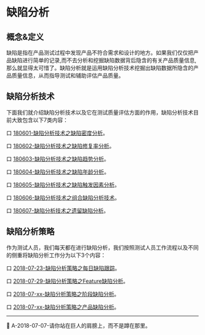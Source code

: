
# 缺陷分析

## 概念&定义

缺陷是指在产品测试过程中发现产品不符合需求和设计的地方。如果我们仅仅把产品缺陷进行简单的记录,而不去分析和挖掘缺陷数据背后隐含的有关产品质量信息,那么就显得太可惜了。缺陷分析就是运用缺陷分析技术挖掘出缺陷数据所隐含的产品质量信息，从而指导测试和辅助评估产品质量。

## 缺陷分析技术

下面我们就介绍缺陷分析技术以及它在测试质量评估方面的作用，缺陷分析技术目前大致包含以下7类内容：

<!--下面介绍缺陷分析技术，以及缺陷分析技术在产品质量评估方面的作用，并讨论如何将这些分析技术组合起来，从而能够对产品质量进行较为全面的评估。-->

口  [180601-缺陷分析技术之缺陷密度分析](books/缺陷密度分析.md)。

口  [180602-缺陷分析技术之缺陷修复率分析](books/缺陷修复率分析.md)。

口  [180603-缺陷分析技术之缺陷趋势分析](books/缺陷趋势分析.md)。

口  [180604-缺陷分析技术之缺陷年龄分析](books/缺陷年龄分析.md)。

口  [180605-缺陷分析技术之缺陷触发因素分析](books/缺陷触发因素分析.md)。

口  [180606-缺陷分析技术之组合缺陷分析技术](books/组合缺陷分析技术.md)。

口  [180607-缺陷分析技术之遗留缺陷分析](books/遗留缺陷分析.md)。

## 缺陷分析策略

作为测试人员，我们每天都在进行缺陷分析，我们按照测试人员工作流程以及不同的侧重将缺陷分析工作分为以下3个内容：

口 [2018-07-23-缺陷分析策略之每日缺陷跟踪](books/每日缺陷跟踪.md)。

口 [2018-07-29-缺陷分析策略之Feature缺陷分析](books/功能特性缺陷分析.md)。

口 [2018-07-xx-缺陷分析策略之阶段缺陷分析](books/缺陷分析技术.md)。

口 [2018-07-xx-缺陷分析策略之产品缺陷分析](books/缺陷分析技术.md)。

* * *
:bell: A-2018-07-07-请你站在巨人的肩膀上，而不是蹲在那里。
